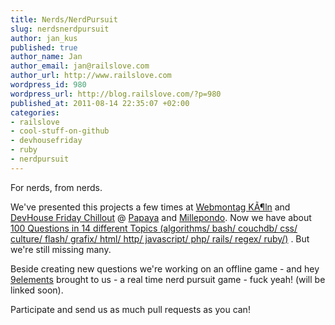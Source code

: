 ```yaml
--- 
title: Nerds/NerdPursuit
slug: nerdsnerdpursuit
author: jan_kus
published: true
author_name: Jan
author_email: jan@railslove.com
author_url: http://www.railslove.com
wordpress_id: 980
wordpress_url: http://blog.railslove.com/?p=980
published_at: 2011-08-14 22:35:07 +02:00
categories: 
- railslove
- cool-stuff-on-github
- devhousefriday
- ruby
- nerdpursuit
---
```

For nerds, from nerds.

We've presented this projects a few times at <a href="http://webmontag.de">Webmontag K&Atilde;&para;ln</a> and <a href="http://devhousefriday.org">DevHouse Friday Chillout</a> @ <a href="http://www.papaya-cms.com/">Papaya</a> and <a href="http://www.millepondo.de/">Millepondo</a>. Now we have about <a href="https://github.com/Nerds/NerdPursuit/tree/master/questions">100 Questions in 14 different Topics (algorithms/ bash/ couchdb/ css/ culture/ flash/ grafix/ html/ http/ javascript/ php/ rails/ regex/ ruby/)</a> . But we're still missing many.

Beside creating new questions we're working on an offline game - and hey <a href="http://9elements.com/">9elements</a> brought to us - a real time nerd pursuit game - fuck yeah! (will be linked soon).

Participate and send us as much pull requests as you can!
